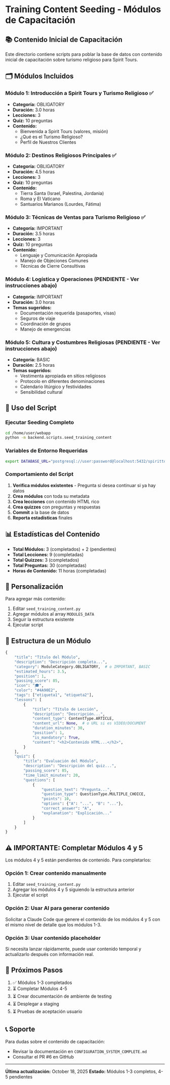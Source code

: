 # Training Content Seeding - Módulos de Capacitación

## 📚 Contenido Inicial de Capacitación

Este directorio contiene scripts para poblar la base de datos con contenido inicial
de capacitación sobre turismo religioso para Spirit Tours.

## 🗂️ Módulos Incluidos

### Módulo 1: Introducción a Spirit Tours y Turismo Religioso ✅
- **Categoría:** OBLIGATORY
- **Duración:** 3.0 horas
- **Lecciones:** 3
- **Quiz:** 10 preguntas
- **Contenido:**
  - Bienvenida a Spirit Tours (valores, misión)
  - ¿Qué es el Turismo Religioso?
  - Perfil de Nuestros Clientes

### Módulo 2: Destinos Religiosos Principales ✅
- **Categoría:** OBLIGATORY  
- **Duración:** 4.5 horas
- **Lecciones:** 3
- **Quiz:** 10 preguntas
- **Contenido:**
  - Tierra Santa (Israel, Palestina, Jordania)
  - Roma y El Vaticano
  - Santuarios Marianos (Lourdes, Fátima)

### Módulo 3: Técnicas de Ventas para Turismo Religioso ✅
- **Categoría:** IMPORTANT
- **Duración:** 3.5 horas  
- **Lecciones:** 3
- **Quiz:** 10 preguntas
- **Contenido:**
  - Lenguaje y Comunicación Apropiada
  - Manejo de Objeciones Comunes
  - Técnicas de Cierre Consultivas

### Módulo 4: Logística y Operaciones (PENDIENTE - Ver instrucciones abajo)
- **Categoría:** IMPORTANT
- **Duración:** 3.0 horas
- **Temas sugeridos:**
  - Documentación requerida (pasaportes, visas)
  - Seguros de viaje
  - Coordinación de grupos
  - Manejo de emergencias

### Módulo 5: Cultura y Costumbres Religiosas (PENDIENTE - Ver instrucciones abajo)
- **Categoría:** BASIC
- **Duración:** 2.5 horas
- **Temas sugeridos:**
  - Vestimenta apropiada en sitios religiosos
  - Protocolo en diferentes denominaciones
  - Calendario litúrgico y festividades
  - Sensibilidad cultural

## 🚀 Uso del Script

### Ejecutar Seeding Completo

```bash
cd /home/user/webapp
python -m backend.scripts.seed_training_content
```

### Variables de Entorno Requeridas

```bash
export DATABASE_URL="postgresql://user:password@localhost:5432/spirittours"
```

### Comportamiento del Script

1. **Verifica módulos existentes** - Pregunta si desea continuar si ya hay datos
2. **Crea módulos** con toda su metadata
3. **Crea lecciones** con contenido HTML rico
4. **Crea quizzes** con preguntas y respuestas
5. **Commit** a la base de datos
6. **Reporta estadísticas** finales

## 📊 Estadísticas del Contenido

- **Total Módulos:** 3 (completados) + 2 (pendientes)
- **Total Lecciones:** 9 (completadas)
- **Total Quizzes:** 3 (completados)
- **Total Preguntas:** 30 (completadas)
- **Horas de Contenido:** 11 horas (completadas)

## 🔧 Personalización

Para agregar más contenido:

1. Editar `seed_training_content.py`
2. Agregar módulos al array `MODULES_DATA`
3. Seguir la estructura existente
4. Ejecutar script

## 📝 Estructura de un Módulo

```python
{
    "title": "Título del Módulo",
    "description": "Descripción completa...",
    "category": ModuleCategory.OBLIGATORY,  # o IMPORTANT, BASIC
    "estimated_hours": 3.5,
    "position": 1,
    "passing_score": 85,
    "icon": "🎓",
    "color": "#4A90E2",
    "tags": ["etiqueta1", "etiqueta2"],
    "lessons": [
        {
            "title": "Título de Lección",
            "description": "Descripción...",
            "content_type": ContentType.ARTICLE,
            "content_url": None,  # o URL si es VIDEO/DOCUMENT
            "duration_minutes": 30,
            "position": 1,
            "is_mandatory": True,
            "content": "<h2>Contenido HTML...</h2>",
        }
    ],
    "quiz": {
        "title": "Evaluación del Módulo",
        "description": "Descripción del quiz...",
        "passing_score": 85,
        "time_limit_minutes": 20,
        "questions": [
            {
                "question_text": "Pregunta...",
                "question_type": QuestionType.MULTIPLE_CHOICE,
                "points": 10,
                "options": {"A": "...", "B": "..."},
                "correct_answer": "A",
                "explanation": "Explicación..."
            }
        ]
    }
}
```

## ⚠️ IMPORTANTE: Completar Módulos 4 y 5

Los módulos 4 y 5 están pendientes de contenido. Para completarlos:

### Opción 1: Crear contenido manualmente
1. Editar `seed_training_content.py`
2. Agregar los módulos 4 y 5 siguiendo la estructura anterior
3. Ejecutar el script

### Opción 2: Usar AI para generar contenido
Solicitar a Claude Code que genere el contenido de los módulos 4 y 5
con el mismo nivel de detalle que los módulos 1-3.

### Opción 3: Usar contenido placeholder
Si necesita lanzar rápidamente, puede usar contenido temporal
y actualizarlo después con información real.

## 🎯 Próximos Pasos

1. ✅ Módulos 1-3 completados
2. ⏳ Completar Módulos 4-5
3. ⏳ Crear documentación de ambiente de testing
4. ⏳ Desplegar a staging
5. ⏳ Pruebas de aceptación usuario

## 📞 Soporte

Para dudas sobre el contenido de capacitación:
- Revisar la documentación en `CONFIGURATION_SYSTEM_COMPLETE.md`
- Consultar el PR #6 en GitHub

---
**Última actualización:** October 18, 2025
**Estado:** Módulos 1-3 completos, 4-5 pendientes

